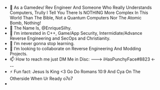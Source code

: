- 📢 As a Gamedev/ Rev Engineer And Someone Who Really Understands Computers, Trully I Tell You There Is NOTHING More Complex In This World Than The Bible, Not a Quantum Computers Nor The Atomic Bomb, Nothing!
- 👋 The Name Is, @EnriqueSilhy.
- 👀 I’m interested in C++, Game/App Security, Intermidiate/Advance Reverse Engineering and SecOps and Christianity.
- 🌱 I’m never gonna stop learning.
- 💞️ I’m looking to collaborate on Reverse Engineering And Modding Projects.
- 📫 How to reach me just DM Me in Disc: ---> iHasPunchyFace#8823 <---
- ⚡ Fun fact: Jesus Is King <3 Go Do Romans 10:9 And Cya On The Otherside When Ur Ready o7o7
- 

<!---
EnriqueSilhy/EnriqueSilhy is a ✨ special ✨ repository because its `README.md` (this file) appears on your GitHub profile.
You can click the Preview link to take a look at your changes.
--->
